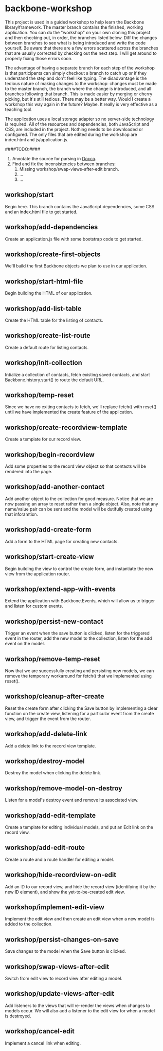 backbone-workshop
=================

This project is used in a guided workshop to help learn the Backbone library/framework. The master branch contains the finished, working application. You can do the "workshop" on your own cloning this project and then checking out, in order, the branches listed below. Diff the changes between branches to see what is being introduced and write the code yourself. Be aware that there are a few errors scattered across the branches that are usually corrected by checking out the next step. I will get around to properly fixing those errors soon.

The advantage of having a separate branch for each step of the workshop is that participants can simply checkout a branch to catch up or if they understand the step and don't feel like typing. The disadvantage is the tedious nature of making changes to the workshop: changes must be made to the master branch, the branch where the change is introduced, and all branches following that branch. This is made easier by merging or cherry picking, but it's still tedious. There may be a better way. Would I create a workshop this way again in the future? Maybe. It really is very effective as a teaching tool.

The application uses a local storage adapter so no server-side technology is required. All of the resources and dependencies, both JavaScript and CSS, are included in the project. Nothing needs to be downloaded or configured. The only files that are edited during the workshop are index.html and js/application.js.

####TODO:####
1. Annotate the source for parsing in [Docco](http://jashkenas.github.io/docco/).
2. Find and fix the inconsistencies between branches:
    1. Missing workshop/swap-views-after-edit branch.
	2. ...
	3. ...

workshop/start
--------------
Begin here. This branch contains the JavaScript dependencies, some CSS and an index.html file to get started.

workshop/add-dependencies
-------------------------
Create an application.js file with some bootstrap code to get started.

workshop/create-first-objects
-----------------------------
We'll build the first Backbone objects we plan to use in our application.

workshop/start-html-file
------------------------
Begin building the HTML of our application.

workshop/add-list-table
-----------------------
Create the HTML table for the listing of contacts.

workshop/create-list-route
--------------------------
Create a default route for listing contacts.

workshop/init-collection
------------------------
Intialize a collection of contacts, fetch existing saved contacts, and start Backbone.history.start() to route the default URL.

workshop/temp-reset
-------------------
Since we have no exiting contacts to fetch, we'll replace fetch() with reset() until we have implemented the create feature of the application.

workshop/create-recordview-template
-----------------------------------
Create a template for our record view.

workshop/begin-recordview
-------------------------
Add some properties to the record view object so that contacts will be rendered into the page.

workshop/add-another-contact
----------------------------
Add another object to the collection for good measure. Notice that we are now passing an array to reset rather than a single object. Also, note that any name/value pair can be sent and the model will be dutifully created using that inforamtion.

workshop/add-create-form
------------------------
Add a form to the HTML page for creating new contacts.

workshop/start-create-view
--------------------------
Begin building the view to control the create form, and instantiate the new view from the application router.

workshop/extend-app-with-events
-------------------------------
Extend the application with Backbone.Events, which will allow us to trigger and listen for custom events.

workshop/persist-new-contact
----------------------------
Trigger an event when the save button is clicked, listen for the triggered event in the router, add the new model to the collection, listen for the add event on the model.

workshop/remove-temp-reset
--------------------------
Now that we are successfully creating and persisting new models, we can remove the temporary workaround for fetch() that we implemented using reset().

workshop/cleanup-after-create
-----------------------------
Reset the create form after clicking the Save button by implementing a clear function on the create view, listening for a particular event from the create view, and trigger the event from the router.

workshop/add-delete-link
------------------------
Add a delete link to the record view template.

workshop/destroy-model
----------------------
Destroy the model when clicking the delete link.

workshop/remove-model-on-destroy
--------------------------------
Listen for a model's destroy event and remove its associated view.

workshop/add-edit-template
--------------------------
Create a template for editing individual models, and put an Edit link on the record view.

workshop/add-edit-route
-----------------------
Create a route and a route handler for editing a model.

workshop/hide-recordview-on-edit
--------------------------------
Add an ID to our record view, and hide the record view (identifying it by the new ID element), and show the yet-to-be-created edit view.

workshop/implement-edit-view
----------------------------
Implement the edit view and then create an edit view when a new model is added to the collection.

workshop/persist-changes-on-save
--------------------------------
Save changes to the model when the Save button is clicked.

workshop/swap-views-after-edit
------------------------------
Switch from edit view to record view after editing a model.

workshop/update-views-after-edit
--------------------------------
Add listeners to the views that will re-render the views when changes to models occur. We will also add a listener to the edit view for when a model is destroyed.

workshop/cancel-edit
--------------------
Implement a cancel link when editing.